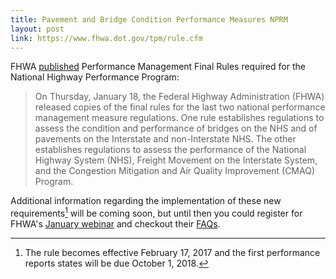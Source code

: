 ```yaml
---
title: Pavement and Bridge Condition Performance Measures NPRM
layout: post
link: https://www.fhwa.dot.gov/tpm/rule.cfm
---
```


FHWA [published](https://www.federalregister.gov/documents/2017/01/18/2017-00550/national-performance-management-measures-assessing-pavement-condition-for-the-national-highway) Performance Management Final Rules required for the National Highway Performance Program:

> On Thursday, January 18, the Federal Highway Administration (FHWA) released copies of the final rules for the last two national performance management measure regulations. One rule establishes regulations to assess the condition and performance of bridges on the NHS and of pavements on the Interstate and non-Interstate NHS. The other establishes regulations to assess the performance of the National Highway System (NHS), Freight Movement on the Interstate System, and the Congestion Mitigation and Air Quality Improvement (CMAQ) Program.

Additional information regarding the implementation of these new requirements[^dates] will be coming soon, but until then you could register for FHWA's [January webinar](https://www.fhwa.dot.gov/exit.cfm?link=https://www.eventbrite.com/e/pm2-final-rule-webinar-registration-30954127629) and checkout their [FAQs](https://www.fhwa.dot.gov/tpm/rule/pm2_faq.pdf).

[^dates]: The rule becomes effective February 17, 2017 and the first performance reports states will be due October 1, 2018.
